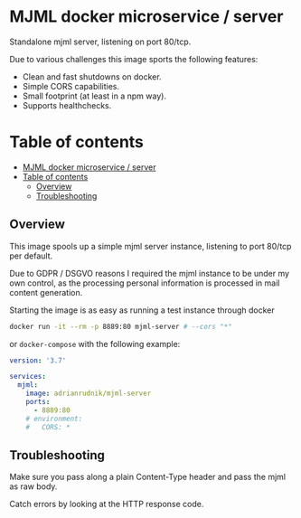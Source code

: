 # MJML docker microservice / server

Standalone mjml server, listening on port 80/tcp.

Due to various challenges this image sports the following features:

- Clean and fast shutdowns on docker.
- Simple CORS capabilities.
- Small footprint (at least in a npm way).
- Supports healthchecks.

# Table of contents
- [MJML docker microservice / server](#mjml-docker-microservice--server)
- [Table of contents](#table-of-contents)
  - [Overview](#overview)
  - [Troubleshooting](#troubleshooting)

## Overview

This image spools up a simple mjml server instance, listening to port 80/tcp per default.

Due to GDPR / DSGVO reasons I required the mjml instance to be under my own control, as the processing personal information is processed in mail content generation.

Starting the image is as easy as running a test instance through docker

```sh
docker run -it --rm -p 8889:80 mjml-server # --cors "*"
```

or `docker-compose` with the following example:

```yml
version: '3.7'

services:
  mjml:
    image: adrianrudnik/mjml-server
    ports:
      - 8889:80
    # environment:
    #   CORS: *
```

## Troubleshooting

Make sure you pass along a plain Content-Type header and pass the mjml as raw body.

Catch errors by looking at the HTTP response code.

